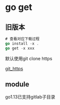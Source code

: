 # go get

## 旧版本

```go
# 查看对应下载过程
go install -x .
go get -x xxx
```

默认使用git clone https

[git_https](https://golang.org/doc/faq#git_https)

## module

go1.13已支持gitlab子目录
